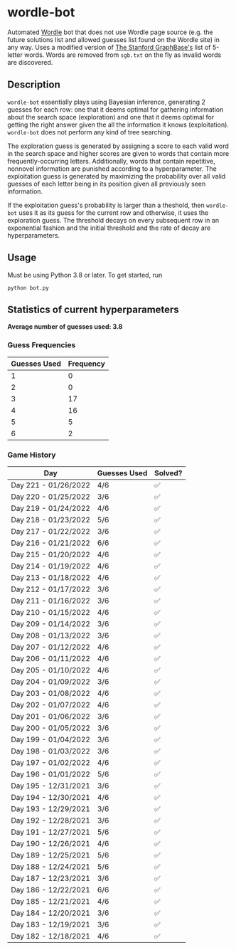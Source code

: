 # wordle-bot

Automated [Wordle](https://www.powerlanguage.co.uk/wordle/) bot that does not use Wordle page source (e.g. the future solutions list and allowed guesses list found on the Wordle site) in any way. Uses a modified version of [The Stanford GraphBase's](https://www-cs-faculty.stanford.edu/~knuth/sgb.html) list of 5-letter words. Words are removed from `sgb.txt` on the fly as invalid words are discovered.

## Description

`wordle-bot` essentially plays using Bayesian inference, generating 2 guesses for each row: one that it deems optimal for gathering information about the search space (exploration) and one that it deems optimal for getting the right answer given the all the information it knows (exploitation). `wordle-bot` does not perform any kind of tree searching.

The exploration guess is generated by assigning a score to each valid word in the search space and higher scores are given to words that contain more frequently-occurring letters. Additionally, words that contain repetitive, nonnovel information are punished according to a hyperparameter. The exploitation guess is generated by maximizing the probability over all valid guesses of each letter being in its position given all previously seen information.

If the exploitation guess's probability is larger than a theshold, then `wordle-bot` uses it as its guess for the current row and otherwise, it uses the exploration guess. The threshold decays on every subsequent row in an exponential fashion and the initial threshold and the rate of decay are hyperparameters.

## Usage

Must be using Python 3.8 or later. To get started, run
```
python bot.py
```

## Statistics of current hyperparameters

**Average number of guesses used: 3.8**

### Guess Frequencies
|Guesses Used|Frequency|
|---------|---------|
|1|0|
|2|0|
|3|17|
|4|16|
|5|5|
|6|2|

### Game History
|Day|Guesses Used|Solved?|
|----------------------|-----|---|
| Day 221 - 01/26/2022 | 4/6 | ✅ |
| Day 220 - 01/25/2022 | 3/6 | ✅ |
| Day 219 - 01/24/2022 | 4/6 | ✅ |
| Day 218 - 01/23/2022 | 5/6 | ✅ |
| Day 217 - 01/22/2022 | 3/6 | ✅ |
| Day 216 - 01/21/2022 | 6/6 | ✅ |
| Day 215 - 01/20/2022 | 4/6 | ✅ |
| Day 214 - 01/19/2022 | 4/6 | ✅ |
| Day 213 - 01/18/2022 | 4/6 | ✅ |
| Day 212 - 01/17/2022 | 3/6 | ✅ |
| Day 211 - 01/16/2022 | 3/6 | ✅ |
| Day 210 - 01/15/2022 | 4/6 | ✅ |
| Day 209 - 01/14/2022 | 3/6 | ✅ |
| Day 208 - 01/13/2022 | 3/6 | ✅ |
| Day 207 - 01/12/2022 | 4/6 | ✅ |
| Day 206 - 01/11/2022 | 4/6 | ✅ |
| Day 205 - 01/10/2022 | 4/6 | ✅ |
| Day 204 - 01/09/2022 | 3/6 | ✅ |
| Day 203 - 01/08/2022 | 4/6 | ✅ |
| Day 202 - 01/07/2022 | 4/6 | ✅ |
| Day 201 - 01/06/2022 | 3/6 | ✅ |
| Day 200 - 01/05/2022 | 3/6 | ✅ |
| Day 199 - 01/04/2022 | 3/6 | ✅ |
| Day 198 - 01/03/2022 | 3/6 | ✅ |
| Day 197 - 01/02/2022 | 4/6 | ✅ |
| Day 196 - 01/01/2022 | 5/6 | ✅ |
| Day 195 - 12/31/2021 | 3/6 | ✅ |
| Day 194 - 12/30/2021 | 4/6 | ✅ |
| Day 193 - 12/29/2021 | 3/6 | ✅ |
| Day 192 - 12/28/2021 | 3/6 | ✅ |
| Day 191 - 12/27/2021 | 5/6 | ✅ |
| Day 190 - 12/26/2021 | 4/6 | ✅ |
| Day 189 - 12/25/2021 | 5/6 | ✅ |
| Day 188 - 12/24/2021 | 5/6 | ✅ |
| Day 187 - 12/23/2021 | 3/6 | ✅ |
| Day 186 - 12/22/2021 | 6/6 | ✅ |
| Day 185 - 12/21/2021 | 4/6 | ✅ |
| Day 184 - 12/20/2021 | 3/6 | ✅ |
| Day 183 - 12/19/2021 | 3/6 | ✅ |
| Day 182 - 12/18/2021 | 4/6 | ✅ |
